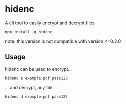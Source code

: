 # hidenc

A cli tool to easily encrypt and decrypt files

```
npm install -g hidenc
```

note: this version is not compatible with version <=0.2.0

## Usage

hidenc can be used to encrypt...

```
hidenc e example.pdf pass123
```

... and decrypt, any file.

```
hidenc d example.pdf pass123
```
